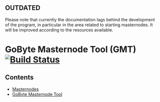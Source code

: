 ## OUTDATED
Please note that currently the documentation lags behind the development of the program, in particular in the area 
related to starting masternodes. It will be improved according to the resources available. 

# GoByte Masternode Tool (GMT) [![Build Status](https://travis-ci.org/D0WN3D/gobyte-masternode-tool.svg?branch=master)](https://travis-ci.org/D0WN3D/gobyte-masternode-tool)

## Contents

 * [Masternodes](#masternodes)
 * [GoByte Masternode Tool](#gobyte-masternode-tool)
